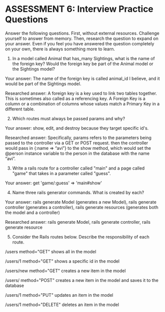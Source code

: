 # ASSESSMENT 6: Interview Practice Questions
Answer the following questions. First, without external resources. Challenge yourself to answer from memory. Then, research the question to expand on your answer. Even if you feel you have answered the question completely on your own, there is always something more to learn.

1. In a model called Animal that has_many Sightings, what is the name of the foreign key? Would the foreign key be part of the Animal model or the Sightings model?

  Your answer: The name of the foreign key is called animal_id I believe, and it would be part of the Sightings model. 

  Researched answer: A foreign key is a key used to link two tables together. This is sometimes also called as a referencing key. A Foreign Key is a column or a combination of columns whose values match a Primary Key in a different table.



2. Which routes must always be passed params and why?

  Your answer: show, edit, and destroy because they target specific id's. 

  Researched answer: Specifically, params refers to the parameters being passed to the controller via a GET or POST request. then the controller would pass in {:name => “avi”} to the show method, which would set the @person instance variable to the person in the database with the name “avi”.



3. Write a rails route for a controller called "main" and a page called "game" that takes in a parameter called "guess".

  Your answer: get 'game/:guess' => 'main#show'



4. Name three rails generator commands. What is created by each?

  Your answer: rails generate Model (generates a new Model), rails generate controller (generates a controller), rails generate resources (generates both the model and a controller)

  Researched answer: rails generate Model, rails generate controller, rails generate resource 



5. Consider the Rails routes below. Describe the responsibility of each route.

/users        method="GET"   shows all in the model 

/users/1      method="GET"   shows a specific id in the model

/users/new    method="GET"   creates a new item in the model

/users/       method="POST"   creates a new item in the model and saves it to the database  

/users/1      method="PUT"    updates an item in the model

/users/1      method="DELETE" deletes an item in the model
